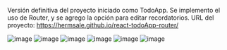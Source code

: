  
Versión definitiva del proyecto iniciado como TodoApp. 
Se implemento el uso de Router, y se agrego la opción para editar recordatorios.
URL del proyecto:
https://hermsale.github.io/react-todoApp-router/

![image](https://github.com/hermsale/react-todoApp-router/assets/28807625/7cd103d8-dcf9-44de-ab79-6ed647192dfd)
![image](https://github.com/hermsale/react-todoApp-router/assets/28807625/4789e194-e91d-4463-b296-fd799f5978f6)
![image](https://github.com/hermsale/react-todoApp-router/assets/28807625/879f5dea-9efc-4e70-a2ef-37438c753fb2)
![image](https://github.com/hermsale/react-todoApp-router/assets/28807625/b2351564-a733-4e39-a4f3-c8cdc1c86932)
![image](https://github.com/hermsale/react-todoApp-router/assets/28807625/c38b25fc-b8d5-4542-9a4a-2ae22c65e7df)
![image](https://github.com/hermsale/react-todoApp-router/assets/28807625/4cf2d893-a43b-4786-826e-99c551ffc463)

